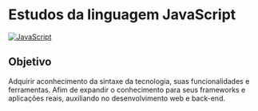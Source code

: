 # Estudos da linguagem JavaScript

[![JavaScript](https://img.shields.io/badge/javascript-3670A0?style=for-the-badge&logo=javascript&logoColor=ffdd54)](https://camo.githubusercontent.com/29d02b3669d6450d67e043cf5909e740dcb94c1e2306d88ac48b15b4ec55dc65/68747470733a2f2f696d672e736869656c64732e696f2f62616467652f6a6176617363726970742d2532333332333333302e7376673f7374796c653d666f722d7468652d6261646765266c6f676f3d6a617661736372697074266c6f676f436f6c6f723d253233463744463145)

## Objetivo
Adquirir aconhecimento da sintaxe da tecnologia, suas funcionalidades e ferramentas. Afim de expandir o conhecimento para seus frameworks e aplicações reais, auxiliando no desenvolvimento web e back-end.
